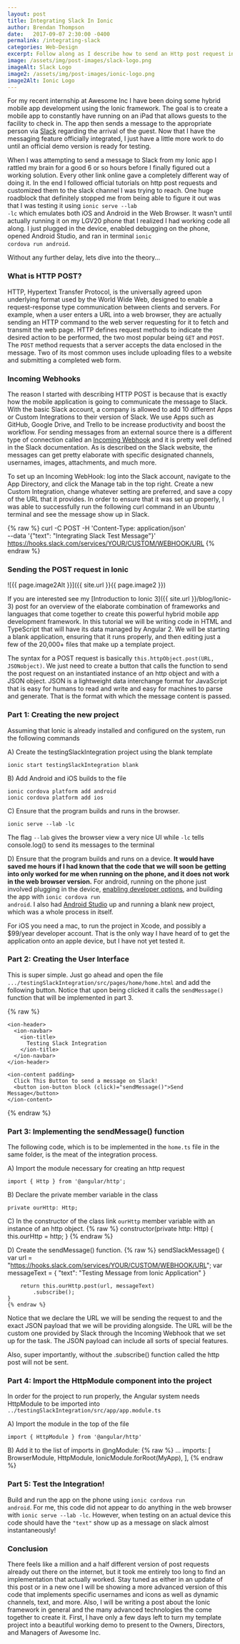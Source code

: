 ```yaml
---
layout: post
title: Integrating Slack In Ionic
author: Brendan Thompson
date:   2017-09-07 2:30:00 -0400
permalink: /integrating-slack
categories: Web-Design
excerpt: Follow along as I describe how to send an Http post request in Angular 2 as is implemented in Ionic hybrid mobile app development
image: /assets/img/post-images/slack-logo.png
imageAlt: Slack Logo
image2: /assets/img/post-images/ionic-logo.png
image2Alt: Ionic Logo
---
```


For my recent internship at Awesome Inc I have been doing some hybrid mobile app development using the Ionic framework. The goal is to create a mobile app to constantly have running on an iPad that allows guests to the facility to check in. The app then sends a message to the appropriate person via [Slack](https://slack.com) regarding the arrival of the guest. Now that I have the messaging feature officially integrated, I just have a little more work to do until an official demo version is ready for testing.

When I was attempting to send a message to Slack from my Ionic app I rattled my brain for a good 6 or so hours before I finally figured out a working solution. Every other link online gave a completely different way of doing it. In the end I followed official tutorials on http post requests and customized them to the slack channel I was trying to reach. One huge roadblock that definitely stopped me from being able to figure it out was that I was testing it using <code>ionic serve --lab -lc</code> which emulates both iOS and Android in the Web Browser. It wasn't until actually running it on my LGV20 phone that I realized I had working code all along. I just plugged in the device, enabled debugging on the phone, opened Android Studio, and ran in terminal <code>ionic cordova run android</code>.

Without any further delay, lets dive into the theory...

### What is HTTP POST?

HTTP, Hypertext Transfer Protocol, is the universally agreed upon underlying format used by the World Wide Web, designed to enable a request-response type communication between clients and servers. For example, when a user enters a URL into a web browser, they are actually sending an HTTP command to the web server requesting for it to fetch and transmit the web page. HTTP defines request methods to indicate the desired action to be performed, the two most popular being <code>GET</code> and <code>POST</code>. The <code>POST</code> method requests that a server accepts the data enclosed in the message. Two of its most common uses include uploading files to a website and submitting a completed web form.

### Incoming Webhooks

The reason I started with describing HTTP POST is because that is exactly how the mobile application is going to communicate the message to Slack. With the basic Slack account, a company is allowed to add 10 different Apps or Custom Integrations to their version of Slack. We use Apps such as GitHub, Google Drive, and Trello to be increase productivity and boost the workflow. For sending messages from an external source there is a different type of connection called an [Incoming Webhook](https://api.slack.com/incoming-webhooks) and it is pretty well defined in the Slack documentation. As is described on the Slack website, the messages can get pretty elaborate with specific designated channels, usernames, images, attachments, and much more.

To set up an Incoming WebHook: log into the Slack account, navigate to the App Directory, and click the Manage tab in the top right. Create a new Custom Integration, change whatever setting are preferred, and save a copy of the URL that it provides. In order to ensure that it was set up properly, I was able to successfully run the following curl command in an Ubuntu terminal and see the message show up in Slack.

{% raw %}
	curl -C POST -H 'Content-Type: application/json' \
	--data '{"text": "Integrating Slack Test Message"}' \
	https://hooks.slack.com/services/YOUR/CUSTOM/WEBHOOK/URL
{% endraw %}

### Sending the POST request in Ionic

![{{ page.image2Alt }}]({{ site.url }}{{ page.image2 }})

If you are interested see my [Introduction to Ionic 3]({{ site.url }}/blog/Ionic-3) post for an overview of the elaborate combination of frameworks and languages that come together to create this powerful hybrid mobile app development framework. In this tutorial we will be writing code in HTML and TypeScript that will have its data managed by Angular 2. We will be starting a blank application, ensuring that it runs properly, and then editing just a few of the 20,000+ files that make up a template project.

The syntax for a POST request is basically <code>this.httpObject.post(URL, JSONobject)</code>. We just need to create a button that calls the function to send the post request on an instantiated instance of an http object and with a JSON object. JSON is a lightweight data interchange format for JavaScript that is easy for humans to read and write and easy for machines to parse and generate. That is the format with which the message content is passed.

### Part 1: Creating the new project

Assuming that Ionic is already installed and configured on the system, run the following commands

A) Create the testingSlackIntegration project using the blank template

	ionic start testingSlackIntegration blank

B) Add Android and iOS builds to the file

	ionic cordova platform add android
	ionic cordova platform add ios

C) Ensure that the program builds and runs in the browser.

	ionic serve --lab -lc

The flag <code>--lab</code> gives the browser view a very nice UI while <code>-lc</code> tells console.log() to send its messages to the terminal

D) Ensure that the program builds and runs on a device. **It would have saved me hours if I had known that the code that we will soon be getting into only worked for me when running on the phone, and it does not work in the web browser version.**
	For android, running on the phone just involved plugging in the device, [enabling developer options](https://developer.android.com/studio/debug/dev-options.html), and building the app with <code>ionic cordova run android</code>. I also had [Android Studio](https://developer.android.com/studio/index.html) up and running a blank new project, which was a whole process in itself.

For iOS you need a mac, to run the project in Xcode, and possibly a $99/year developer account. That is the only way I have heard of to get the application onto an apple device, but I have not yet tested it.

### Part 2: Creating the User Interface

This is super simple. Just go ahead and open the file <code>.../testingSlackIntegration/src/pages/home/home.html</code> and add the following button. Notice that upon being clicked it calls the <code>sendMessage()</code> function that will be implemented in part 3.

{% raw %}

	<ion-header>
	  <ion-navbar>
	    <ion-title>
	      Testing Slack Integration
	    </ion-title>
	  </ion-navbar>
	</ion-header>

	<ion-content padding>
	  Click This Button to send a message on Slack!
	  <button ion-button block (click)="sendMessage()">Send Message</button>
	</ion-content>
{% endraw %}

### Part 3: Implementing the sendMessage() function

The following code, which is to be implemented in the <code>home.ts</code> file in the same folder, is the meat of the integration process.

A) Import the module necessary for creating an http request

	import { Http } from '@angular/http';

B) Declare the private member variable in the class

	private ourHttp: Http;

C) In the constructor of the class link <code>ourHttp</code> member variable with an instance of an http object.
	{% raw %}
	constructor(private http: Http) {
		this.ourHttp = http;
	}
	{% endraw %}

D) Create the sendMessage() function.
	{% raw %}
	sendSlackMessage() {
		var url = "https://hooks.slack.com/services/YOUR/CUSTOM/WEBHOOK/URL";
		var messageText =
			{
				"text": "Testing Message from Ionic Application"
			}

		return this.ourHttp.post(url, messageText)
			.subscribe();
	}
	{% endraw %}

Notice that we declare the URL we will be sending the request to and the exact JSON payload that we will be providing alongside. The URL will be the custom one provided by Slack through the Incoming Webhook that we set up for the task. The JSON payload can include all sorts of special features.

Also, super importantly, without the .subscribe() function called the http post will not be sent.

### Part 4: Import the HttpModule component into the project

In order for the project to run properly, the Angular system needs HttpModule to be imported into <code>../testingSlackIntegration/src/app/app.module.ts</code>

A) Import the module in the top of the file

	import { HttpModule } from '@angular/http'

B) Add it to the list of imports in @ngModule:
	{% raw %}
	...
	imports: [
	    BrowserModule,
	    HttpModule,
	    IonicModule.forRoot(MyApp),
	],
	{% endraw %}


### Part 5: Test the Integration!

Build and run the app on the phone using <code>ionic cordova run android</code>. For me, this code did not appear to do anything in the web browser with <code>ionic serve --lab -lc</code>. However, when testing on an actual device this code should have the <code>"text"</code> show up as a message on slack almost instantaneously!

### Conclusion

There feels like a million and a half different version of post requests already out there on the internet, but it took me entirely too long to find an implementation that actually worked. Stay tuned as either in an update of this post or in a new one I will be showing a more advanced version of this code that implements specific usernames and icons as well as dynamic channels, text, and more. Also, I will be writing a post about the Ionic framework in general and the many advanced technologies the come together to create it. First, I have only a few days left to turn my template project into a beautiful working demo to present to the Owners, Directors, and Managers of Awesome Inc.